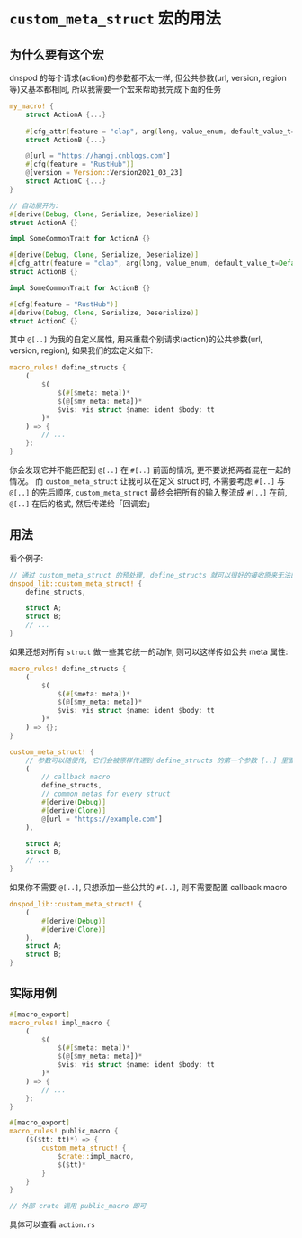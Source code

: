 # `custom_meta_struct` 宏的用法

## 为什么要有这个宏

dnspod 的每个请求(action)的参数都不太一样, 但公共参数(url, version, region 等)又基本都相同, 
所以我需要一个宏来帮助我完成下面的任务  

```rust
my_macro! {
    struct ActionA {...}
    
    #[cfg_attr(feature = "clap", arg(long, value_enum, default_value_t=Default::default()))]
    struct ActionB {...}

    @[url = "https://hangj.cnblogs.com"]
    #[cfg(feature = "RustHub")]
    @[version = Version::Version2021_03_23]
    struct ActionC {...}
}

// 自动展开为:
#[derive(Debug, Clone, Serialize, Deserialize)]
struct ActionA {}

impl SomeCommonTrait for ActionA {}

#[derive(Debug, Clone, Serialize, Deserialize)]
#[cfg_attr(feature = "clap", arg(long, value_enum, default_value_t=Default::default()))]
struct ActionB {}

impl SomeCommonTrait for ActionB {}

#[cfg(feature = "RustHub")]
#[derive(Debug, Clone, Serialize, Deserialize)]
struct ActionC {}
```

其中 `@[..]` 为我的自定义属性, 用来重载个别请求(action)的公共参数(url, version, region), 
如果我们的宏定义如下:

```rust
macro_rules! define_structs {
    (
        $(
            $(#[$meta: meta])*
            $(@[$my_meta: meta])*
            $vis: vis struct $name: ident $body: tt
        )*
    ) => {
        // ...
    };
}
```

你会发现它并不能匹配到 `@[..]` 在 `#[..]` 前面的情况, 更不要说把两者混在一起的情况。
而 `custom_meta_struct` 让我可以在定义 struct 时, 不需要考虑 `#[..]` 与 `@[..]` 的先后顺序, 
`custom_meta_struct` 最终会把所有的输入整流成 `#[..]` 在前, `@[..]` 在后的格式, 然后传递给「回调宏」  

## 用法

看个例子:

```rust
// 通过 custom_meta_struct 的预处理, define_structs 就可以很好的接收原来无法匹配的内容了
dnspod_lib::custom_meta_struct! {
    define_structs,

    struct A;
    struct B;
    // ...
}
```

如果还想对所有 `struct` 做一些其它统一的动作, 则可以这样传如公共 meta 属性:

```rust
macro_rules! define_structs {
    (
        $(
            $(#[$meta: meta])*
            $(@[$my_meta: meta])*
            $vis: vis struct $name: ident $body: tt
        )*
    ) => {};
}

custom_meta_struct! {
    // 参数可以随便传, 它们会被原样传递到 define_structs 的第一个参数 [..] 里面
    (
        // callback macro
        define_structs,
        // common metas for every struct
        #[derive(Debug)]
        #[derive(Clone)]
        @[url = "https://example.com"]
    ),

    struct A;
    struct B;
    // ...
}
```

如果你不需要 `@[..]`, 只想添加一些公共的 `#[..]`, 则不需要配置 callback macro  

```rust
dnspod_lib::custom_meta_struct! {
    (
        #[derive(Debug)]
        #[derive(Clone)]
    ),
    struct A;
    struct B;
}
```

## 实际用例

```rust
#[macro_export]
macro_rules! impl_macro {
    (
        $(
            $(#[$meta: meta])*
            $(@[$my_meta: meta])*
            $vis: vis struct $name: ident $body: tt
        )*
    ) => {
        // ...
    };
}

#[macro_export]
macro_rules! public_macro {
    ($($tt: tt)*) => {
        custom_meta_struct! {
            $crate::impl_macro,
            $($tt)*
        }
    }
}

// 外部 crate 调用 public_macro 即可
```

具体可以查看 `action.rs`